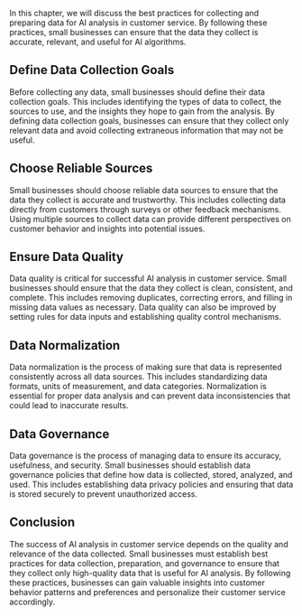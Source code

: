
In this chapter, we will discuss the best practices for collecting and preparing data for AI analysis in customer service. By following these practices, small businesses can ensure that the data they collect is accurate, relevant, and useful for AI algorithms.

Define Data Collection Goals
----------------------------

Before collecting any data, small businesses should define their data collection goals. This includes identifying the types of data to collect, the sources to use, and the insights they hope to gain from the analysis. By defining data collection goals, businesses can ensure that they collect only relevant data and avoid collecting extraneous information that may not be useful.

Choose Reliable Sources
-----------------------

Small businesses should choose reliable data sources to ensure that the data they collect is accurate and trustworthy. This includes collecting data directly from customers through surveys or other feedback mechanisms. Using multiple sources to collect data can provide different perspectives on customer behavior and insights into potential issues.

Ensure Data Quality
-------------------

Data quality is critical for successful AI analysis in customer service. Small businesses should ensure that the data they collect is clean, consistent, and complete. This includes removing duplicates, correcting errors, and filling in missing data values as necessary. Data quality can also be improved by setting rules for data inputs and establishing quality control mechanisms.

Data Normalization
------------------

Data normalization is the process of making sure that data is represented consistently across all data sources. This includes standardizing data formats, units of measurement, and data categories. Normalization is essential for proper data analysis and can prevent data inconsistencies that could lead to inaccurate results.

Data Governance
---------------

Data governance is the process of managing data to ensure its accuracy, usefulness, and security. Small businesses should establish data governance policies that define how data is collected, stored, analyzed, and used. This includes establishing data privacy policies and ensuring that data is stored securely to prevent unauthorized access.

Conclusion
----------

The success of AI analysis in customer service depends on the quality and relevance of the data collected. Small businesses must establish best practices for data collection, preparation, and governance to ensure that they collect only high-quality data that is useful for AI analysis. By following these practices, businesses can gain valuable insights into customer behavior patterns and preferences and personalize their customer service accordingly.
